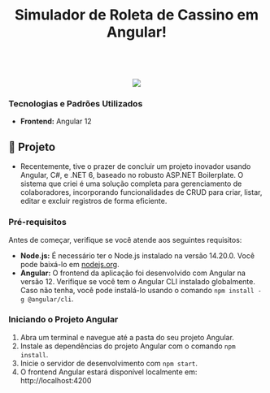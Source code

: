 <h1 align="center">
    Simulador de Roleta de Cassino em Angular!
</h1>
<br>
<h1 align="center">
<img src="https://github.com/EnilsonNeto/Roleta-Diamond/blob/main/src/assets/img/roletaGif.gif">
</h1>

### Tecnologias e Padrões Utilizados
- **Frontend:** Angular 12

## 🚀 Projeto

- Recentemente, tive o prazer de concluir um projeto inovador usando Angular, C#, e .NET 6, baseado no robusto ASP.NET Boilerplate. O sistema que criei é uma solução completa para gerenciamento de colaboradores, incorporando funcionalidades de CRUD para criar, listar, editar e excluir registros de forma eficiente.

### Pré-requisitos

Antes de começar, verifique se você atende aos seguintes requisitos:

- **Node.js:** É necessário ter o Node.js instalado na versão 14.20.0. Você pode baixá-lo em [nodejs.org](https://nodejs.org/).
- **Angular:** O frontend da aplicação foi desenvolvido com Angular na versão 12. Verifique se você tem o Angular CLI instalado globalmente. Caso não tenha, você pode instalá-lo usando o comando `npm install -g @angular/cli`.

### Iniciando o Projeto Angular

1. Abra um terminal e navegue até a pasta do seu projeto Angular.
2. Instale as dependências do projeto Angular com o comando `npm install`.
3. Inicie o servidor de desenvolvimento com `npm start`.
4. O frontend Angular estará disponível localmente em: http://localhost:4200
